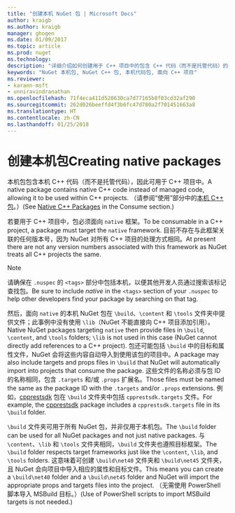 ```yaml
---
title: "创建本机 NuGet 包 | Microsoft Docs"
author: kraigb
ms.author: kraigb
manager: ghogen
ms.date: 01/09/2017
ms.topic: article
ms.prod: nuget
ms.technology: 
description: "详细介绍如何创建用于 C++ 项目中的包含 C++ 代码（而不是托管代码）的本机 NuGet 包。"
keywords: "NuGet 本机包, NuGet C++ 包, 本机代码包, 面向 C++ 项目"
ms.reviewer:
- karann-msft
- unniravindranathan
ms.openlocfilehash: 71f4eca411d520630ca7d77165b8f03cd32af290
ms.sourcegitcommit: 262d026beeffd4f3b6fc47d780a2f701451663a8
ms.translationtype: HT
ms.contentlocale: zh-CN
ms.lasthandoff: 01/25/2018
---
```

# <a name="creating-native-packages"></a><span data-ttu-id="049c0-104">创建本机包</span><span class="sxs-lookup"><span data-stu-id="049c0-104">Creating native packages</span></span>

<span data-ttu-id="049c0-105">本机包包含本机 C++ 代码（而不是托管代码），因此可用于 C++ 项目中。</span><span class="sxs-lookup"><span data-stu-id="049c0-105">A native package contains native C++ code instead of managed code, allowing it to be used within C++ projects.</span></span> <span data-ttu-id="049c0-106">（请参阅“使用”部分中的[本机 C++ 包](../consume-packages/finding-and-choosing-packages.md#native-cpp-packages)。）</span><span class="sxs-lookup"><span data-stu-id="049c0-106">(See [Native C++ Packages](../consume-packages/finding-and-choosing-packages.md#native-cpp-packages) in the Consume section.)</span></span>

<span data-ttu-id="049c0-107">若要用于 C++ 项目中，包必须面向 `native` 框架。</span><span class="sxs-lookup"><span data-stu-id="049c0-107">To be consumable in a C++ project, a package must target the `native` framework.</span></span> <span data-ttu-id="049c0-108">目前不存在与此框架关联的任何版本号，因为 NuGet 对所有 C++ 项目的处理方式相同。</span><span class="sxs-lookup"><span data-stu-id="049c0-108">At present there are not any version numbers associated with this framework as NuGet treats all C++ projects the same.</span></span>

> [!Note]
> <span data-ttu-id="049c0-109">请确保在 `.nuspec` 的 `<tags>` 部分中包括本机，以便其他开发人员通过搜索该标记查找包。</span><span class="sxs-lookup"><span data-stu-id="049c0-109">Be sure to include *native* in the `<tags>` section of your `.nuspec` to help other developers find your package by searching on that tag.</span></span>

<span data-ttu-id="049c0-110">然后，面向 `native` 的本机 NuGet 包在 `\build`、`\content` 和 `\tools` 文件夹中提供文件；此事例中没有使用 `\lib`（NuGet 不能直接向 C++ 项目添加引用）。</span><span class="sxs-lookup"><span data-stu-id="049c0-110">Native NuGet packages targeting `native` then provide files in `\build`, `\content`, and `\tools` folders; `\lib` is not used in this case (NuGet cannot directly add references to a C++ project).</span></span> <span data-ttu-id="049c0-111">包还可能包括 `\build` 中的目标和属性文件，NuGet 会将这些内容自动导入到使用该包的项目中。</span><span class="sxs-lookup"><span data-stu-id="049c0-111">A package may also include targets and props files in `\build` that NuGet will automatically import into projects that consume the package.</span></span> <span data-ttu-id="049c0-112">这些文件的名称必须与包 ID 的名称相同，包含 `.targets` 和/或 `.props` 扩展名。</span><span class="sxs-lookup"><span data-stu-id="049c0-112">Those files must be named the same as the package ID with the `.targets` and/or `.props` extensions.</span></span> <span data-ttu-id="049c0-113">例如，[cpprestsdk](https://nuget.org/packages/cpprestsdk/) 包在 `\build` 文件夹中包括 `cpprestsdk.targets` 文件。</span><span class="sxs-lookup"><span data-stu-id="049c0-113">For example, the [cpprestsdk](https://nuget.org/packages/cpprestsdk/) package includes a `cpprestsdk.targets` file in its `\build` folder.</span></span>

<span data-ttu-id="049c0-114">`\build` 文件夹可用于所有 NuGet 包，并非仅用于本机包。</span><span class="sxs-lookup"><span data-stu-id="049c0-114">The `\build` folder can be used for all NuGet packages and not just native packages.</span></span> <span data-ttu-id="049c0-115">与 `\content`、`\lib` 和 `\tools` 文件夹相同，`\build` 文件夹也遵照目标框架。</span><span class="sxs-lookup"><span data-stu-id="049c0-115">The `\build` folder respects target frameworks just like the `\content`, `\lib`, and `\tools` folders.</span></span> <span data-ttu-id="049c0-116">这意味着可创建 `\build\net40` 文件夹和 `\build\net45` 文件夹，且 NuGet 会向项目中导入相应的属性和目标文件。</span><span class="sxs-lookup"><span data-stu-id="049c0-116">This means you can create a `\build\net40` folder and a `\build\net45` folder and NuGet will import the appropriate props and targets files into the project.</span></span> <span data-ttu-id="049c0-117">（无需使用 PowerShell 脚本导入 MSBuild 目标。）</span><span class="sxs-lookup"><span data-stu-id="049c0-117">(Use of PowerShell scripts to import MSBuild targets is not needed.)</span></span>
